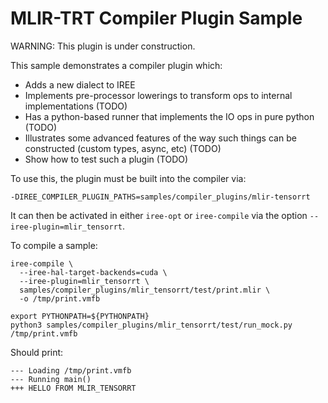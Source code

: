 # MLIR-TRT Compiler Plugin Sample

WARNING: This plugin is under construction.

This sample demonstrates a compiler plugin which:

* Adds a new dialect to IREE
* Implements pre-processor lowerings to transform ops to internal
  implementations (TODO)
* Has a python-based runner that implements the IO ops in pure python (TODO)
* Illustrates some advanced features of the way such things can be
  constructed (custom types, async, etc) (TODO)
* Show how to test such a plugin (TODO)

To use this, the plugin must be built into the compiler via:

```
-DIREE_COMPILER_PLUGIN_PATHS=samples/compiler_plugins/mlir-tensorrt
```

It can then be activated in either `iree-opt` or `iree-compile` via the
option `--iree-plugin=mlir_tensorrt`.

To compile a sample:

```
iree-compile \
  --iree-hal-target-backends=cuda \
  --iree-plugin=mlir_tensorrt \
  samples/compiler_plugins/mlir_tensorrt/test/print.mlir \
  -o /tmp/print.vmfb

export PYTHONPATH=${PYTHONPATH}
python3 samples/compiler_plugins/mlir_tensorrt/test/run_mock.py /tmp/print.vmfb
```

Should print:

```
--- Loading /tmp/print.vmfb
--- Running main()
+++ HELLO FROM MLIR_TENSORRT
```
